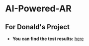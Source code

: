 # AI-Powered-AR
## For Donald's Project

- **You can find the test results:** [here](https://drive.google.com/file/d/1y1IOI2Eyj2RxyI5ZOYXSQ45r51PTfZyx/view?usp=sharing)
